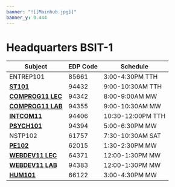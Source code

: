 ```yaml
---
banner: "![[Mainhub.jpg]]"
banner_y: 0.444
---
```

# Headquarters BSIT-1

| Subject                      | EDP Code | Schedule          |
| ---------------------------- | -------- | ----------------- |
| ENTREP101                    | 85661    | 3:00-4:30PM TTH   |
| **[ST101](ST101)**           | 94432    | 9:00-10:30AM TTH  |
| **[COMPROG11 LEC](COMPROG11LEC)**                | 94342    | 8:00-9:00AM  MW   |
| **[COMPROG11 LAB](COMPROG11LAB)**                | 94355    | 9:00-10:30AM MW   |
| **[INTCOM11](INTCOM11)**     | 94406    | 10:30-12:00PM TTH |
| **[PSYCH101](PSYCH101)**                     | 94394    | 5:00-6:30PM MW    |
| NSTP102                      | 61757    | 7:30-10:30AM SAT  |
| **[PE102](PE102.md)**              | 62015    | 1:30-2:30PM MW    |
| **[WEBDEV11 LEC](WEBDEV11)** | 64371    | 12:00-1:30PM MW   |
| **[WEBDEV11 LAB](WEBDEV11LAB)**                 | 94383    | 12:00-1:30PM MW   |
| **[HUM101](HUM101)**         | 66122    | 3:00-4:30PM MW    |